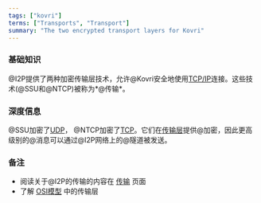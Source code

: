 ```yaml
---
tags: ["kovri"]
terms: ["Transports", "Transport"]
summary: "The two encrypted transport layers for Kovri"
---
```


### 基础知识

@I2P提供了两种加密传输层技术，允许@Kovri安全地使用[TCP/IP](https://en.wikipedia.org/wiki/Tcp/ip)连接。这些技术(@SSU和@NTCP)被称为*@传输*。

### 深度信息

@SSU加密了[UDP](https://en.wikipedia.org/wiki/User_Datagram_Protocol)， @NTCP加密了[TCP](https://en.wikipedia.org/wiki/Transmission_Control_Protocol)。它们在[传输层](https://en.wikipedia.org/wiki/Transport_layer)提供@加密，因此更高级别的@消息可以通过@I2P网络上的@隧道被发送。

### 备注

- 阅读关于@I2P的传输的内容在 [传输](https://geti2p.net/en/docs/transport) 页面
- 了解 [OSI模型](https://en.wikipedia.org/wiki/OSI_model) 中的传输层

